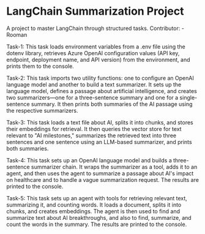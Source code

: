 # LangChain Summarization Project
A project to master LangChain through structured tasks.
Contributor: - Rooman

Task-1:
This task loads environment variables from a .env file using the dotenv library, retrieves Azure OpenAI configuration values (API key, endpoint, deployment name, and API version) from the environment, and prints them to the console.

Task-2:
This task imports two utility functions: one to configure an OpenAI language model and another to build a text summarizer. It sets up the language model, defines a passage about artificial intelligence, and creates two summarizers—one for a three-sentence summary and one for a single-sentence summary. It then prints both summaries of the AI passage using the respective summarizers.

Task-3:
This task loads a text file about AI, splits it into chunks, and stores their embeddings for retrieval. It then queries the vector store for text relevant to "AI milestones," summarizes the retrieved text into three sentences and one sentence using an LLM-based summarizer, and prints both summaries.

Task-4:
This task sets up an OpenAI language model and builds a three-sentence summarizer chain. It wraps the summarizer as a tool, adds it to an agent, and then uses the agent to summarize a passage about AI's impact on healthcare and to handle a vague summarization request. The results are printed to the console.

Task-5:
This task sets up an agent with tools for retrieving relevant text, summarizing it, and counting words. It loads a document, splits it into chunks, and creates embeddings. The agent is then used to find and summarize text about AI breakthroughs, and also to find, summarize, and count the words in the summary. The results are printed to the console.